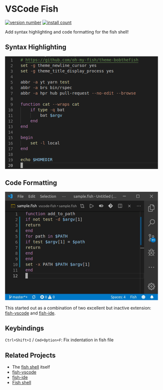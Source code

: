 # VSCode Fish

[![version number](https://vsmarketplacebadge.apphb.com/version-short/bmalehorn.vscode-fish.svg)](https://marketplace.visualstudio.com/items?itemName=bmalehorn.vscode-fish)
[![install count](https://vsmarketplacebadge.apphb.com/installs-short/bmalehorn.vscode-fish.svg)](https://marketplace.visualstudio.com/items?itemName=bmalehorn.vscode-fish)

Add syntax highlighting and code formatting for the fish shell!

## Syntax Highlighting

![syntax highlighting](highlighting.png)

## Code Formatting

![formatting](formatting-demo.gif)

This started out as a combination of two excellent but inactive extension:
[fish-vscode](https://marketplace.visualstudio.com/items?itemName=skyapps.fish-vscode)
and
[fish-ide](https://marketplace.visualstudio.com/items?itemName=skyapps.fish-vscode).

## Keybindings

`Ctrl+Shift+I` / `Cmd+Option+F`: Fix indentation in fish file

## Related Projects

- The [fish shell](https://fishshell.com) itself
- [fish-vscode](https://marketplace.visualstudio.com/items?itemName=skyapps.fish-vscode)
- [fish-ide](https://marketplace.visualstudio.com/items?itemName=skyapps.fish-vscode)
- [Fish shell](https://marketplace.visualstudio.com/items?itemName=gio00.fish)
